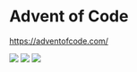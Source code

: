 # Advent of Code

https://adventofcode.com/

<!--- advent_readme_stars table --->


![](https://img.shields.io/badge/day%20📅-4-blue) ![](https://img.shields.io/badge/stars%20⭐-4-yellow) ![](https://img.shields.io/badge/days%20completed-2-red)
